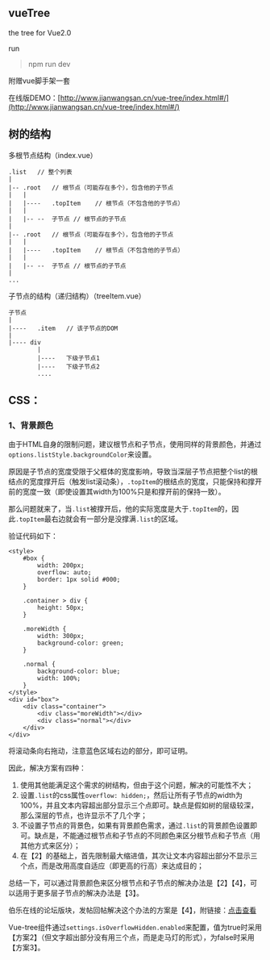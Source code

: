 <h2> vueTree</h2>

the tree for Vue2.0

run
> npm run dev

附赠vue脚手架一套

在线版DEMO：[http://www.jianwangsan.cn/vue-tree/index.html#/](http://www.jianwangsan.cn/vue-tree/index.html#/)

<h2>树的结构</h2>

多根节点结构（index.vue）

```
.list	// 整个列表
|
|-- .root	// 根节点（可能存在多个），包含他的子节点
|	|
|	|----	.topItem	// 根节点（不包含他的子节点）
|	|
|	|--	--	子节点	// 根节点的子节点
|
|-- .root	// 根节点（可能存在多个），包含他的子节点
|	|
|	|----	.topItem	// 根节点（不包含他的子节点）
|	|
|	|--	--	子节点	// 根节点的子节点
|
...
```

子节点的结构（递归结构）（treeItem.vue）

```
子节点
|
|----	.item	// 该子节点的DOM
|
|---- div
		|
		|----	下级子节点1
		|----	下级子节点2
		....
```


<h2>CSS：</h2>

<h3>1、背景颜色</h3>

由于HTML自身的限制问题，建议根节点和子节点，使用同样的背景颜色，并通过``options.listStyle.backgroundColor``来设置。

原因是子节点的宽度受限于父框体的宽度影响，导致当深层子节点把整个list的根结点的宽度撑开后（触发list滚动条），``.topItem``的根结点的宽度，只能保持和撑开前的宽度一致（即使设置其width为100%只是和撑开前的保持一致）。

那么问题就来了，当``.list``被撑开后，他的实际宽度是大于``.topItem``的，因此``.topItem``最右边就会有一部分是没撑满``.list``的区域。

验证代码如下：

```
<style>
    #box {
        width: 200px;
        overflow: auto;
        border: 1px solid #000;
    }

    .container > div {
        height: 50px;
    }

    .moreWidth {
        width: 300px;
        background-color: green;
    }

    .normal {
        background-color: blue;
        width: 100%;
    }
</style>
<div id="box">
    <div class="container">
        <div class="moreWidth"></div>
        <div class="normal"></div>
    </div>
</div>
```

将滚动条向右拖动，注意蓝色区域右边的部分，即可证明。

因此，解决方案有四种：

1. 使用其他能满足这个需求的树结构，但由于这个问题，解决的可能性不大；
2. 设置``.list``的css属性``overflow: hidden;``，然后让所有子节点的width为100%，并且文本内容超出部分显示三个点即可。缺点是假如树的层级较深，那么深层的节点，也许显示不了几个字；
3. 不设置子节点的背景色，如果有背景颜色需求，通过``.list``的背景颜色设置即可。缺点是，不能通过根节点和子节点的不同颜色来区分根节点和子节点（用其他方式来区分）；
4. 在【2】的基础上，首先限制最大缩进值，其次让文本内容超出部分不显示三个点，而是改用高度自适应（即更高的行高）来达成目的；

总结一下，可以通过背景颜色来区分根节点和子节点的解决办法是【2】【4】，可以适用于更多层子节点的解决办法是【3】。

伯乐在线的论坛版块，发帖回帖解决这个办法的方案是【4】，附链接：[点击查看](http://group.jobbole.com/)

Vue-tree组件通过``settings.isOverflowHidden.enabled``来配置，值为true时采用【方案2】（但文字超出部分没有用三个点，而是走马灯的形式），为false时采用【方案3】。

